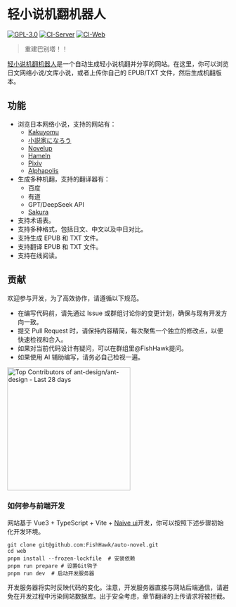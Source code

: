 # 轻小说机翻机器人

[![GPL-3.0](https://img.shields.io/github/license/FishHawk/auto-novel)](https://github.com/FishHawk/auto-novel#license)
[![CI-Server](https://github.com/FishHawk/auto-novel/workflows/CI-Server/badge.svg)](https://github.com/FishHawk/auto-novel/actions/workflows/CI-Server.yml)
[![CI-Web](https://github.com/FishHawk/auto-novel/workflows/CI-Web/badge.svg)](https://github.com/FishHawk/auto-novel/actions/workflows/CI-Web.yml)

> 重建巴别塔！！

[轻小说机翻机器人](https://books.fishhawk.top/)是一个自动生成轻小说机翻并分享的网站。在这里，你可以浏览日文网络小说/文库小说，或者上传你自己的 EPUB/TXT 文件，然后生成机翻版本。

## 功能

- 浏览日本网络小说，支持的网站有：
  - [Kakuyomu](https://kakuyomu.jp/)
  - [小説家になろう](https://syosetu.com/)
  - [Novelup](https://novelup.plus/)
  - [Hameln](https://syosetu.org/)
  - [Pixiv](https://www.pixiv.net/)
  - [Alphapolis](https://www.alphapolis.co.jp/)
- 生成多种机翻，支持的翻译器有：
  - 百度
  - 有道
  - GPT/DeepSeek API
  - [Sakura](https://huggingface.co/SakuraLLM/Sakura-14B-Qwen2.5-v1.0-GGUF)
- 支持术语表。
- 支持多种格式，包括日文、中文以及中日对比。
- 支持生成 EPUB 和 TXT 文件。
- 支持翻译 EPUB 和 TXT 文件。
- 支持在线阅读。

## 贡献

欢迎参与开发，为了高效协作，请遵循以下规范。

- 在编写代码前，请先通过 Issue 或群组讨论你的变更计划，确保与现有开发方向一致。
- 提交 Pull Request 时，请保持内容精简，每次聚焦一个独立的修改点，以便快速检视和合入。
- 如果对当前代码设计有疑问，可以在群组里@FishHawk提问。
- 如果使用 AI 辅助编写，请务必自己检视一遍。

<a href="https://next.ossinsight.io/widgets/official/compose-recent-top-contributors?repo_id=559577341" target="_blank" style="display: block" align="left">
  <picture>
    <source media="(prefers-color-scheme: dark)" srcset="https://next.ossinsight.io/widgets/official/compose-recent-top-contributors/thumbnail.png?repo_id=559577341&image_size=auto&color_scheme=dark" width="280">
    <img alt="Top Contributors of ant-design/ant-design - Last 28 days" src="https://next.ossinsight.io/widgets/official/compose-recent-top-contributors/thumbnail.png?repo_id=559577341&image_size=auto&color_scheme=light" width="280">
  </picture>
</a>

### 如何参与前端开发

网站基于 Vue3 + TypeScript + Vite + [Naive ui](https://www.naiveui.com/zh-CN)开发，你可以按照下述步骤初始化开发环境。

```shell
git clone git@github.com:FishHawk/auto-novel.git
cd web
pnpm install --frozen-lockfile  # 安装依赖
pnpm run prepare # 设置Git钩子
pnpm run dev  # 启动开发服务器
```

开发服务器将实时反映代码的变化。注意，开发服务器直接与网站后端通信，请避免在开发过程中污染网站数据库。出于安全考虑，章节翻译的上传请求将被拦截。
